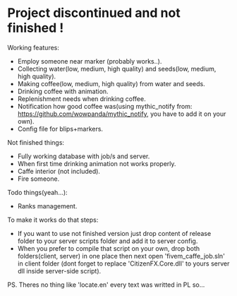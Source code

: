 # Project discontinued and not finished !

Working features:
- Employ someone near marker (probably works..).
- Collecting water(low, medium, high quality) and seeds(low, medium, high quality).
- Making coffee(low, medium, high quality) from water and seeds.
- Drinking coffee with animation.
- Replenishment needs when drinking coffee.
- Notification how good coffee was(using mythic_notify from: https://github.com/wowpanda/mythic_notify, you have to add it on your own).
- Config file for blips+markers.

Not finished things:
- Fully working database with job/s and server.
- When first time drinking animation not works properly.
- Caffe interior (not included).
- Fire someone.

Todo things(yeah...):
- Ranks management.

To make it works do that steps:
- If you want to use not finished version just drop content of release folder to your server scripts folder and add it to server config.
- When you prefer to compile that script on your own, drop both folders(client, server) in one place then next open 'fivem_caffe_job.sln' in client folder (dont forget to replace 'CitizenFX.Core.dll' to yours server dll inside server-side script).

PS. Theres no thing like 'locate.en' every text was writted in PL so...
